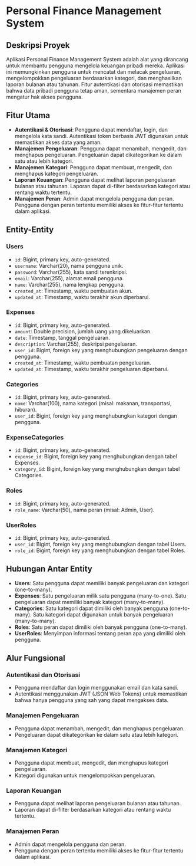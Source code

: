# Personal Finance Management System

## Deskripsi Proyek
Aplikasi Personal Finance Management System adalah alat yang dirancang untuk membantu pengguna mengelola keuangan pribadi mereka. Aplikasi ini memungkinkan pengguna untuk mencatat dan melacak pengeluaran, mengelompokkan pengeluaran berdasarkan kategori, dan menghasilkan laporan bulanan atau tahunan. Fitur autentikasi dan otorisasi memastikan bahwa data pribadi pengguna tetap aman, sementara manajemen peran mengatur hak akses pengguna.

## Fitur Utama
- **Autentikasi & Otorisasi**: Pengguna dapat mendaftar, login, dan mengelola kata sandi. Autentikasi token berbasis JWT digunakan untuk memastikan akses data yang aman.
- **Manajemen Pengeluaran**: Pengguna dapat menambah, mengedit, dan menghapus pengeluaran. Pengeluaran dapat dikategorikan ke dalam satu atau lebih kategori.
- **Manajemen Kategori**: Pengguna dapat membuat, mengedit, dan menghapus kategori pengeluaran.
- **Laporan Keuangan**: Pengguna dapat melihat laporan pengeluaran bulanan atau tahunan. Laporan dapat di-filter berdasarkan kategori atau rentang waktu tertentu.
- **Manajemen Peran**: Admin dapat mengelola pengguna dan peran. Pengguna dengan peran tertentu memiliki akses ke fitur-fitur tertentu dalam aplikasi.

## Entity-Entity

### Users
- `id`: Bigint, primary key, auto-generated.
- `username`: Varchar(20), nama pengguna unik.
- `password`: Varchar(255), kata sandi terenkripsi.
- `email`: Varchar(255), alamat email pengguna.
- `name`: Varchar(255), nama lengkap pengguna.
- `created_at`: Timestamp, waktu pembuatan akun.
- `updated_at`: Timestamp, waktu terakhir akun diperbarui.

### Expenses
- `id`: Bigint, primary key, auto-generated.
- `amount`: Double precision, jumlah uang yang dikeluarkan.
- `date`: Timestamp, tanggal pengeluaran.
- `description`: Varchar(255), deskripsi pengeluaran.
- `user_id`: Bigint, foreign key yang menghubungkan pengeluaran dengan pengguna.
- `created_at`: Timestamp, waktu pembuatan pengeluaran.
- `updated_at`: Timestamp, waktu terakhir pengeluaran diperbarui.

### Categories
- `id`: Bigint, primary key, auto-generated.
- `name`: Varchar(100), nama kategori (misal: makanan, transportasi, hiburan).
- `user_id`: Bigint, foreign key yang menghubungkan kategori dengan pengguna.

### ExpenseCategories
- `id`: Bigint, primary key, auto-generated.
- `expense_id`: Bigint, foreign key yang menghubungkan dengan tabel Expenses.
- `category_id`: Bigint, foreign key yang menghubungkan dengan tabel Categories.

### Roles
- `id`: Bigint, primary key, auto-generated.
- `role_name`: Varchar(50), nama peran (misal: Admin, User).

### UserRoles
- `id`: Bigint, primary key, auto-generated.
- `user_id`: Bigint, foreign key yang menghubungkan dengan tabel Users.
- `role_id`: Bigint, foreign key yang menghubungkan dengan tabel Roles.

## Hubungan Antar Entity
- **Users**: Satu pengguna dapat memiliki banyak pengeluaran dan kategori (one-to-many).
- **Expenses**: Satu pengeluaran milik satu pengguna (many-to-one). Satu pengeluaran dapat memiliki banyak kategori (many-to-many).
- **Categories**: Satu kategori dapat dimiliki oleh banyak pengguna (one-to-many). Satu kategori dapat digunakan untuk banyak pengeluaran (many-to-many).
- **Roles**: Satu peran dapat dimiliki oleh banyak pengguna (one-to-many).
- **UserRoles**: Menyimpan informasi tentang peran apa yang dimiliki oleh pengguna.

## Alur Fungsional

### Autentikasi dan Otorisasi
- Pengguna mendaftar dan login menggunakan email dan kata sandi.
- Autentikasi menggunakan JWT (JSON Web Tokens) untuk memastikan bahwa hanya pengguna yang sah yang dapat mengakses data.

### Manajemen Pengeluaran
- Pengguna dapat menambah, mengedit, dan menghapus pengeluaran.
- Pengeluaran dapat dikategorikan ke dalam satu atau lebih kategori.

### Manajemen Kategori
- Pengguna dapat membuat, mengedit, dan menghapus kategori pengeluaran.
- Kategori digunakan untuk mengelompokkan pengeluaran.

### Laporan Keuangan
- Pengguna dapat melihat laporan pengeluaran bulanan atau tahunan.
- Laporan dapat di-filter berdasarkan kategori atau rentang waktu tertentu.

### Manajemen Peran
- Admin dapat mengelola pengguna dan peran.
- Pengguna dengan peran tertentu memiliki akses ke fitur-fitur tertentu dalam aplikasi.

